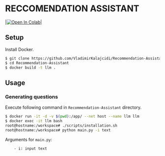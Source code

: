 # RECCOMENDATION ASSISTANT

|[![Open In Colab](https://colab.research.google.com/assets/colab-badge.svg)](https://colab.research.google.com/drive/1zytoYEWeo2HULtUaTkH5nKZJNk5SQgD8?usp=sharing)|

## Setup
Install Docker.

```sh
$ git clone https://github.com/VladimirKalajcidi/Recommendation-Assistant.git
$ cd Recommendation-Assistant
$ docker build -t llm .
```

## Usage
### Generating questions 
Execute following command in `Recommendation-Assistant` directory.

```sh
$ docker run -it -d -v $(pwd):/app/ --net host --name llm llm
$ docker exec -it llm bash
root@hostname:/workspace# ./scripts/installation.sh
root@hostname:/workspace# python main.py -i text
```
Arguments for `main.py`:
```sh
    - i: input text
```